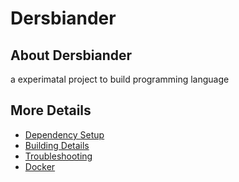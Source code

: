 # Dersbiander

## About Dersbiander

a experimatal  project  to  build  programming language

## More Details

* [Dependency Setup](README_dependencies.md)
* [Building Details](README_building.md)
* [Troubleshooting](README_troubleshooting.md)
* [Docker](README_docker.md)
